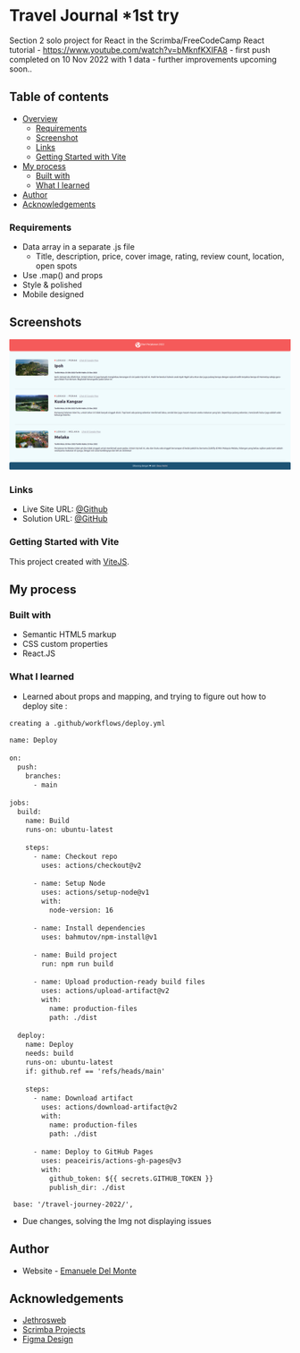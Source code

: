 
#  Travel Journal *1st try


Section 2 solo project for React in the Scrimba/FreeCodeCamp React tutorial - https://www.youtube.com/watch?v=bMknfKXIFA8 - first push completed on 10 Nov 2022 with 1 data - further improvements upcoming soon..

## Table of contents

- [Overview](#overview)
  - [Requirements](#requirements)
  - [Screenshot](#screenshot)
  - [Links](#links)
  - [Getting Started with Vite](#getting-started-with-create-react-app)
- [My process](#my-process)
  - [Built with](#built-with)
  - [What I learned](#what-i-learned)
- [Author](#author)
- [Acknowledgements](#acknowledgements)

### Requirements

- Data array in a separate .js file
  - Title, description, price, cover image, rating, review count, location, open spots
- Use .map() and props
- Style & polished
- Mobile designed

## Screenshots

![App Screenshot](https://github.com/beauhelmi/travel-journey-2022/blob/main/public/2ndpush.png?raw=true)

### Links

- Live Site URL: [@Github](https://beauhelmi.github.io/travel-journey-2022/)
- Solution URL: [@GitHub](https://github.com/beauhelmi/travel-journey-2022)

### Getting Started with Vite

This project created with [ViteJS](https://github.com/vitejs/vite/tree/main/packages/create-vite).

## My process

### Built with

- Semantic HTML5 markup
- CSS custom properties
- React.JS

### What I learned

- Learned about props and mapping, and trying to figure out how to deploy site :

```Deploying site 
creating a .github/workflows/deploy.yml
```
```Inside deploy.yml
name: Deploy

on:
  push:
    branches:
      - main

jobs:
  build:
    name: Build
    runs-on: ubuntu-latest

    steps:
      - name: Checkout repo
        uses: actions/checkout@v2

      - name: Setup Node
        uses: actions/setup-node@v1
        with:
          node-version: 16

      - name: Install dependencies
        uses: bahmutov/npm-install@v1

      - name: Build project
        run: npm run build

      - name: Upload production-ready build files
        uses: actions/upload-artifact@v2
        with:
          name: production-files
          path: ./dist

  deploy:
    name: Deploy
    needs: build
    runs-on: ubuntu-latest
    if: github.ref == 'refs/heads/main'

    steps:
      - name: Download artifact
        uses: actions/download-artifact@v2
        with:
          name: production-files
          path: ./dist

      - name: Deploy to GitHub Pages
        uses: peaceiris/actions-gh-pages@v3
        with:
          github_token: ${{ secrets.GITHUB_TOKEN }}
          publish_dir: ./dist
```

```Updating vite.config.js
 base: '/travel-journey-2022/',
```
- Due changes, solving the Img not displaying issues


## Author

- Website - [Emanuele Del Monte](https://www.emanueledelmonte.it)

## Acknowledgements

 - [Jethrosweb](https://github.com/topics/travel-journal)
 - [Scrimba Projects](https://www.figma.com/file/QG4cOExkdbIbhSfWJhs2gs/Travel-Journal?node-id=0%3A1)
 - [Figma Design](https://scrimba.com/learn/learnreact/react-section-2-solo-project-co74f46f2b22693c5ea577559)


